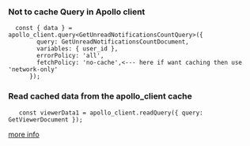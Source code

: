 ### Not to cache Query in Apollo client

```
  const { data } = apollo_client.query<GetUnreadNotificationsCountQuery>({
        query: GetUnreadNotificationsCountDocument,
        variables: { user_id },
        errorPolicy: 'all',
        fetchPolicy: 'no-cache',<--- here if want caching then use 'network-only'
      });
```

### Read cached data from the apollo_client cache

```
   const viewerData1 = apollo_client.readQuery({ query: GetViewerDocument });
```

[more info](https://www.apollographql.com/docs/react/v2/caching/cache-interaction/)
